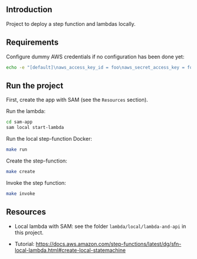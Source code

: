## Introduction

Project to deploy a step function and lambdas locally.

## Requirements

Configure dummy AWS credentials if no configuration has been done yet:

```bash
echo -e "[default]\naws_access_key_id = foo\naws_secret_access_key = foo" > ~/.aws/credentials
```

## Run the project

First, create the app with SAM (see the `Resources` section).

Run the lambda:

```bash
cd sam-app
sam local start-lambda
```

Run the local step-function Docker:

```bash
make run
```

Create the step-function:

```bash
make create
```

Invoke the step function:

```bash
make invoke 
```

## Resources

- Local lambda with SAM: see the folder `lambda/local/lambda-and-api` in this project. 

- Tutorial: <https://docs.aws.amazon.com/step-functions/latest/dg/sfn-local-lambda.html#create-local-statemachine>
